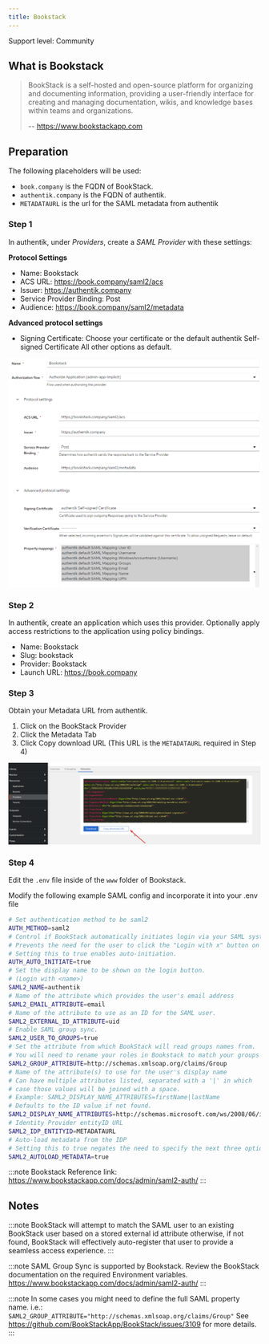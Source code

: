 ```yaml
---
title: Bookstack
---
```


<span class="badge badge--secondary">Support level: Community</span>

## What is Bookstack

> BookStack is a self-hosted and open-source platform for organizing and documenting information, providing a user-friendly interface for creating and managing documentation, wikis, and knowledge bases within teams and organizations.
>
> -- https://www.bookstackapp.com

## Preparation

The following placeholders will be used:

-   `book.company` is the FQDN of BookStack.
-   `authentik.company` is the FQDN of authentik.
-   `METADATAURL` is the url for the SAML metadata from authentik

### Step 1

In authentik, under _Providers_, create a _SAML Provider_ with these settings:

**Protocol Settings**

-   Name: Bookstack
-   ACS URL: https://book.company/saml2/acs
-   Issuer: https://authentik.company
-   Service Provider Binding: Post
-   Audience: https://book.company/saml2/metadata

**Advanced protocol settings**

-   Signing Certificate: Choose your certificate or the default authentik Self-signed Certificate
    All other options as default.

![](./bookstack-01.png)

### Step 2

In authentik, create an application which uses this provider. Optionally apply access restrictions to the application using policy bindings.

-   Name: Bookstack
-   Slug: bookstack
-   Provider: Bookstack
-   Launch URL: https://book.company

### Step 3

Obtain your Metadata URL from authentik.

1. Click on the BookStack Provider
2. Click the Metadata Tab
3. Click Copy download URL (This URL is the `METADATAURL` required in Step 4)

![](./bookstack-02.png)

### Step 4

Edit the `.env` file inside of the `www` folder of Bookstack.

Modify the following example SAML config and incorporate it into your .env file

```bash
# Set authentication method to be saml2
AUTH_METHOD=saml2
# Control if BookStack automatically initiates login via your SAML system if it's the only authentication method.
# Prevents the need for the user to click the "Login with x" button on the login page.
# Setting this to true enables auto-initiation.
AUTH_AUTO_INITIATE=true
# Set the display name to be shown on the login button.
# (Login with <name>)
SAML2_NAME=authentik
# Name of the attribute which provides the user's email address
SAML2_EMAIL_ATTRIBUTE=email
# Name of the attribute to use as an ID for the SAML user.
SAML2_EXTERNAL_ID_ATTRIBUTE=uid
# Enable SAML group sync.
SAML2_USER_TO_GROUPS=true
# Set the attribute from which BookStack will read groups names from.
# You will need to rename your roles in Bookstack to match your groups in authentik.
SAML2_GROUP_ATTRIBUTE=http://schemas.xmlsoap.org/claims/Group
# Name of the attribute(s) to use for the user's display name
# Can have multiple attributes listed, separated with a '|' in which
# case those values will be joined with a space.
# Example: SAML2_DISPLAY_NAME_ATTRIBUTES=firstName|lastName
# Defaults to the ID value if not found.
SAML2_DISPLAY_NAME_ATTRIBUTES=http://schemas.microsoft.com/ws/2008/06/identity/claims/windowsaccountname
# Identity Provider entityID URL
SAML2_IDP_ENTITYID=METADATAURL
# Auto-load metadata from the IDP
# Setting this to true negates the need to specify the next three options
SAML2_AUTOLOAD_METADATA=true

```

:::note
Bookstack Reference link: https://www.bookstackapp.com/docs/admin/saml2-auth/
:::

## Notes

:::note
BookStack will attempt to match the SAML user to an existing BookStack user based on a stored external id attribute otherwise, if not found, BookStack will effectively auto-register that user to provide a seamless access experience.
:::

:::note
SAML Group Sync is supported by Bookstack. Review the BookStack documentation on the required Environment variables. https://www.bookstackapp.com/docs/admin/saml2-auth/
:::

:::note
In some cases you might need to define the full SAML property name.
i.e.: `SAML2_GROUP_ATTRIBUTE="http://schemas.xmlsoap.org/claims/Group"`
See https://github.com/BookStackApp/BookStack/issues/3109 for more details.
:::
